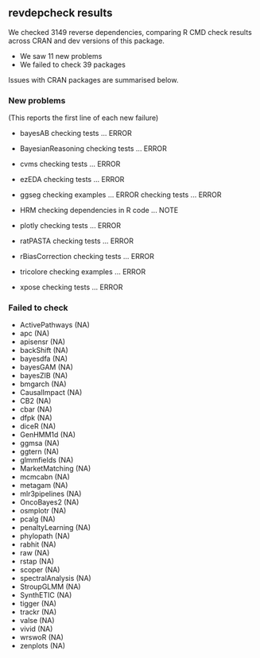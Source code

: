 ## revdepcheck results

We checked 3149 reverse dependencies, comparing R CMD check results across CRAN and dev versions of this package.

 * We saw 11 new problems
 * We failed to check 39 packages

Issues with CRAN packages are summarised below.

### New problems
(This reports the first line of each new failure)

* bayesAB
  checking tests ... ERROR

* BayesianReasoning
  checking tests ... ERROR

* cvms
  checking tests ... ERROR

* ezEDA
  checking tests ... ERROR

* ggseg
  checking examples ... ERROR
  checking tests ... ERROR

* HRM
  checking dependencies in R code ... NOTE

* plotly
  checking tests ... ERROR

* ratPASTA
  checking tests ... ERROR

* rBiasCorrection
  checking tests ... ERROR

* tricolore
  checking examples ... ERROR

* xpose
  checking tests ... ERROR

### Failed to check

* ActivePathways   (NA)
* apc              (NA)
* apisensr         (NA)
* backShift        (NA)
* bayesdfa         (NA)
* bayesGAM         (NA)
* bayesZIB         (NA)
* bmgarch          (NA)
* CausalImpact     (NA)
* CB2              (NA)
* cbar             (NA)
* dfpk             (NA)
* diceR            (NA)
* GenHMM1d         (NA)
* ggmsa            (NA)
* ggtern           (NA)
* glmmfields       (NA)
* MarketMatching   (NA)
* mcmcabn          (NA)
* metagam          (NA)
* mlr3pipelines    (NA)
* OncoBayes2       (NA)
* osmplotr         (NA)
* pcalg            (NA)
* penaltyLearning  (NA)
* phylopath        (NA)
* rabhit           (NA)
* raw              (NA)
* rstap            (NA)
* scoper           (NA)
* spectralAnalysis (NA)
* StroupGLMM       (NA)
* SynthETIC        (NA)
* tigger           (NA)
* trackr           (NA)
* valse            (NA)
* vivid            (NA)
* wrswoR           (NA)
* zenplots         (NA)
